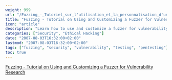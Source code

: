 ```yaml
---
weight: 999
url: "/Fuzzing_-_Tutoriel_sur_l'utilisation_et_la_personnalisation_d'un_Fuzzer_pour_la_recherche_de_failles/"
title: "Fuzzing - Tutorial on Using and Customizing a Fuzzer for Vulnerability Research"
icon: "article"
description: "Learn how to use and customize a fuzzer for vulnerability research"
categories: ["Security", "Ethical Hacking"]
date: "2007-08-03T16:32:00+02:00"
lastmod: "2007-08-03T16:32:00+02:00"
tags: ["fuzzing", "security", "vulnerability", "testing", "pentesting"]
toc: true
---
```


[Fuzzing - Tutorial on Using and Customizing a Fuzzer for Vulnerability Research](/pdf/fuzzing_fr.pdf)
